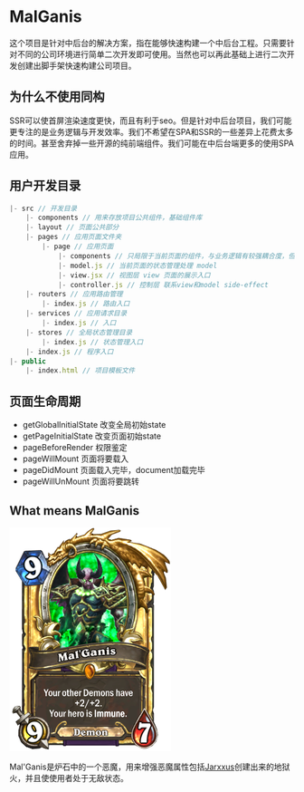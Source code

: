 # MalGanis
这个项目是针对中后台的解决方案，指在能够快速构建一个中后台工程。只需要针对不同的公司环境进行简单二次开发即可使用。当然也可以再此基础上进行二次开发创建出脚手架快速构建公司项目。

## 为什么不使用同构
SSR可以使首屏渲染速度更快，而且有利于seo。但是针对中后台项目，我们可能更专注的是业务逻辑与开发效率。我们不希望在SPA和SSR的一些差异上花费太多的时间。甚至舍弃掉一些开源的纯前端组件。我们可能在中后台端更多的使用SPA应用。

## 用户开发目录
```javascript
|- src // 开发目录
    |- components // 用来存放项目公共组件，基础组件库
    |- layout // 页面公共部分
    |- pages // 应用页面文件夹
        |- page // 应用页面
            |- components // 只局限于当前页面的组件，与业务逻辑有较强耦合度，但是没有任何side-effect方便抽离出来
            |- model.js // 当前页面的状态管理处理 model
            |- view.jsx // 视图层 view 页面的展示入口
            |- controller.js // 控制层 联系view和model side-effect
    |- routers // 应用路由管理
        |- index.js // 路由入口
    |- services // 应用请求目录
        |- index.js // 入口
    |- stores // 全局状态管理目录
        |- index.js // 状态管理入口
    |- index.js // 程序入口
|- public
    |- index.html // 项目模板文件
```

## 页面生命周期
* getGlobalInitialState   改变全局初始state
* getPageInitialState     改变页面初始state
* pageBeforeRender  权限鉴定
* pageWillMount     页面将要载入
* pageDidMount      页面载入完毕，document加载完毕
* pageWillUnMount   页面将要跳转

## What means MalGanis
![Mal'Ganis](https://github.com/Arweil/MalGanis/blob/master/malganis.png)

Mal'Ganis是炉石中的一个恶魔，用来增强恶魔属性包括[Jarxxus](https://github.com/Arweil/Jaraxxus)创建出来的地狱火，并且使使用者处于无敌状态。
